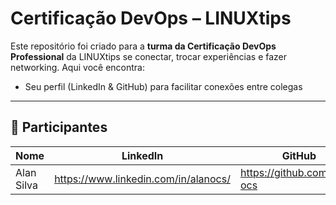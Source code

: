 # Certificação DevOps – LINUXtips

Este repositório foi criado para a **turma da Certificação DevOps Professional** da LINUXtips se conectar, trocar experiências e fazer networking. Aqui você encontra:

- Seu perfil (LinkedIn & GitHub) para facilitar conexões entre colegas  

---

## 👤 Participantes

| Nome         | LinkedIn                                           | GitHub                        |
|--------------|----------------------------------------------------|-------------------------------|
| Alan Silva   | https://www.linkedin.com/in/alanocs/               | https://github.com/Alan-ocs   |



